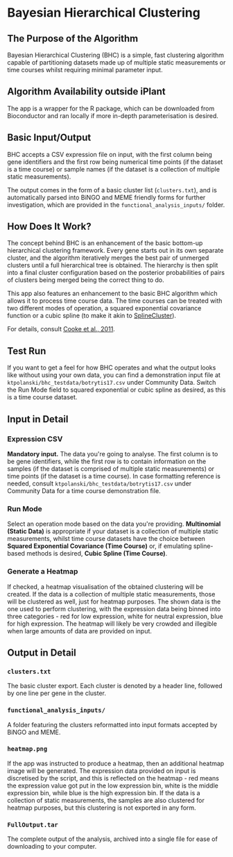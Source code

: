 # Bayesian Hierarchical Clustering

## The Purpose of the Algorithm

Bayesian Hierarchical Clustering (BHC) is a simple, fast clustering algorithm capable of partitioning datasets made up of multiple static measurements or time courses whilst requiring minimal parameter input.

## Algorithm Availability outside iPlant

The app is a wrapper for the R package, which can be downloaded from Bioconductor and ran locally if more in-depth parameterisation is desired.

## Basic Input/Output

BHC accepts a CSV expression file on input, with the first column being gene identifiers and the first row being numerical time points (if the dataset is a time course) or sample names (if the dataset is a collection of multiple static measurements).

The output comes in the form of a basic cluster list (`clusters.txt`), and is automatically parsed into BiNGO and MEME friendly forms for further investigation, which are provided in the `functional_analysis_inputs/` folder.

## How Does It Work?

The concept behind BHC is an enhancement of the basic bottom-up hierarchical clustering framework. Every gene starts out in its own separate cluster, and the algorithm iteratively merges the best pair of unmerged clusters until a full hierarchical tree is obtained. The hierarchy is then split into a final cluster configuration based on the posterior probabilities of pairs of clusters being merged being the correct thing to do.

This app also features an enhancement to the basic BHC algorithm which allows it to process time course data. The time courses can be treated with two different modes of operation, a squared exponential covariance function or a cubic spline (to make it akin to [SplineCluster][heard2005]).

For details, consult [Cooke et al., 2011][cooke2011].

## Test Run

If you want to get a feel for how BHC operates and what the output looks like without using your own data, you can find a demonstration input file at `ktpolanski/bhc_testdata/botrytis17.csv` under Community Data. Switch the Run Mode field to squared exponential or cubic spline as desired, as this is a time course dataset.

## Input in Detail

### Expression CSV

**Mandatory input.** The data you're going to analyse. The first column is to be gene identifiers, while the first row is to contain information on the samples (if the dataset is comprised of multiple static measurements) or time points (if the dataset is a time course). In case formatting reference is needed, consult `ktpolanski/bhc_testdata/botrytis17.csv` under Community Data for a time course demonstration file.

### Run Mode

Select an operation mode based on the data you're providing. **Multinomial (Static Data)** is appropriate if your dataset is a collection of multiple static measurements, whilst time course datasets have the choice between **Squared Exponential Covariance (Time Course)** or, if emulating spline-based methods is desired, **Cubic Spline (Time Course)**.

### Generate a Heatmap

If checked, a heatmap visualisation of the obtained clustering will be created. If the data is a collection of multiple static measurements, those will be clustered as well, just for heatmap purposes. The shown data is the one used to perform clustering, with the expression data being binned into three categories - red for low expression, white for neutral expression, blue for high expression. The heatmap will likely be very crowded and illegible when large amounts of data are provided on input.

## Output in Detail

### `clusters.txt`

The basic cluster export. Each cluster is denoted by a header line, followed by one line per gene in the cluster.

### `functional_analysis_inputs/`

A folder featuring the clusters reformatted into input formats accepted by BiNGO and MEME.

### `heatmap.png`

If the app was instructed to produce a heatmap, then an additional heatmap image will be generated. The expression data provided on input is discretised by the script, and this is reflected on the heatmap - red means the expression value got put in the low expression bin, white is the middle expression bin, while blue is the high expression bin. If the data is a collection of static measurements, the samples are also clustered for heatmap purposes, but this clustering is not exported in any form.

### `FullOutput.tar`

The complete output of the analysis, archived into a single file for ease of downloading to your computer.

[heard2005]: http://www.pnas.org/content/102/47/16939.short
[cooke2011]: http://bmcbioinformatics.biomedcentral.com/articles/10.1186/1471-2105-12-399